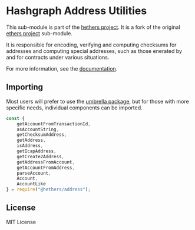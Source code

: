 Hashgraph Address Utilities
==========================

This sub-module is part of the [hethers project](https://github.com/hashgraph/hethers.js).  It is a fork of the original [ethers project](https://github.com/ethers-io/ethers.js) sub-module.

It is responsible for encoding, verifying and computing checksums for addresses and computing special addresses, such as those
enerated by and for contracts under various situations.

For more information, see the [documentation](https://docs.hedera.com/hethers/application-programming-interface/utilities/addresses).

Importing
---------

Most users will prefer to use the [umbrella package](https://www.npmjs.com/package/@hashgraph/hethers),
but for those with more specific needs, individual components can be imported.

```javascript
const {
    getAccountFromTransactionId,
    asAccountString,
    getChecksumAddress,
    getAddress,
    isAddress,
    getIcapAddress,
    getCreate2Address,
    getAddressFromAccount,
    getAccountFromAddress,
    parseAccount,
    Account,
    AccountLike
} = require("@hethers/address");
```

License
-------

MIT License

